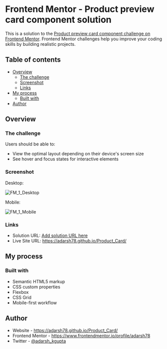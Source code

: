 # Frontend Mentor - Product preview card component solution

This is a solution to the [Product preview card component challenge on Frontend Mentor](https://www.frontendmentor.io/challenges/product-preview-card-component-GO7UmttRfa). Frontend Mentor challenges help you improve your coding skills by building realistic projects. 

## Table of contents

- [Overview](#overview)
  - [The challenge](#the-challenge)
  - [Screenshot](#screenshot)
  - [Links](#links)
- [My process](#my-process)
  - [Built with](#built-with)
- [Author](#author)

## Overview

### The challenge

Users should be able to:

- View the optimal layout depending on their device's screen size
- See hover and focus states for interactive elements

### Screenshot

Desktop: 

![FM_1_Desktop](https://user-images.githubusercontent.com/64201509/217255408-e5b3ad2d-be23-49f4-9288-5b34e396242c.png)

Mobile:

![FM_1_Mobile](https://user-images.githubusercontent.com/64201509/217255608-e0e29d6c-1a76-4fb6-aae4-dea8dec0617d.png)

### Links

- Solution URL: [Add solution URL here](https://your-solution-url.com)
- Live Site URL: https://adarsh78.github.io/Product_Card/

## My process

### Built with

- Semantic HTML5 markup
- CSS custom properties
- Flexbox
- CSS Grid
- Mobile-first workflow

## Author

- Website - https://adarsh78.github.io/Product_Card/
- Frontend Mentor - https://www.frontendmentor.io/profile/adarsh78
- Twitter - [@adarsh_kgupta](https://twitter.com/adarsh_kgupta)


